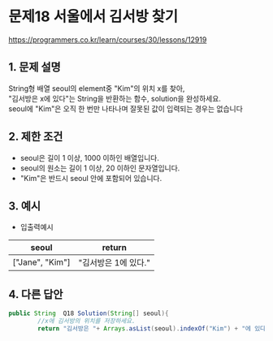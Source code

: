 # 문제18 서울에서 김서방 찾기
https://programmers.co.kr/learn/courses/30/lessons/12919
## 1. 문제 설명
String형 배열 seoul의 element중 "Kim"의 위치 x를 찾아,   
"김서방은 x에 있다"는 String을 반환하는 함수, solution을 완성하세요.   
seoul에 "Kim"은 오직 한 번만 나타나며 잘못된 값이 입력되는 경우는 없습니다

## 2. 제한 조건
* seoul은 길이 1 이상, 1000 이하인 배열입니다.
* seoul의 원소는 길이 1 이상, 20 이하인 문자열입니다.
* "Kim"은 반드시 seoul 안에 포함되어 있습니다.

## 3. 예시
* 입출력예시  
  
|seoul|return|
|------|---|
|["Jane", "Kim"]|"김서방은 1에 있다."|

## 4. 다른 답안
```java
public String  Q18 Solution(String[] seoul){
        //x에 김서방의 위치를 저장하세요.
        return "김서방은 "+ Arrays.asList(seoul).indexOf("Kim") + "에 있다";}
```
